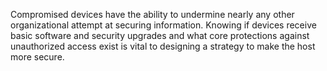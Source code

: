Compromised devices have the ability to undermine nearly any other organizational attempt at securing information. Knowing if devices receive basic software and security upgrades and what core protections against unauthorized access exist is vital to designing a strategy to make the host more secure.
